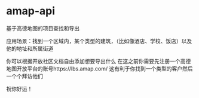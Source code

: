 # amap-api
基于高德地图的项目查找和导出

应用场景：找到一个区域内，某个类型的建筑，（比如像酒店、学校、饭店）以及他的地址和所属街道

你可以根据开放社区文档自由添加想要导出什么
在这之前你需要先注册一个高德地图开放平台的账号https://lbs.amap.com/
这有利于你找到一个类型的客户然后一个个拜访他们

祝你好运！
